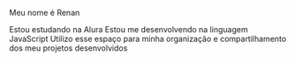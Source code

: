 Meu nome é Renan

Estou estudando na Alura
Estou me desenvolvendo na linguagem JavaScript
Utilizo esse espaço para minha organização e compartilhamento dos meu projetos desenvolvidos
